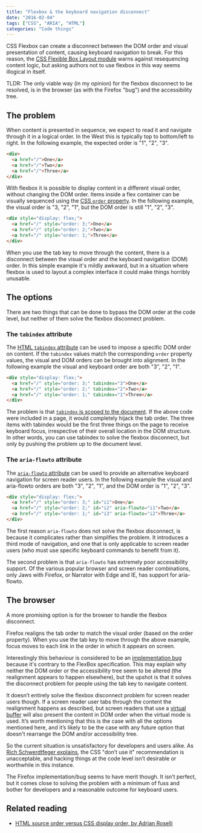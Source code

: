 ```yaml
---
title: "Flexbox & the keyboard navigation disconnect"
date: "2016-02-04"
tags: ["CSS", "ARIA", "HTML"]
categories: "Code things"
---
```


CSS Flexbox can create a disconnect between the DOM order and visual presentation of content, causing keyboard navigation to break. For this reason, the [CSS Flexible Box Layout module](https://www.w3.org/TR/css-flexbox-1/) warns against resequencing content logic, but asking authors not to use flexbox in this way seems illogical in itself.

TLDR: The only viable way (in my opinion) for the flexbox disconnect to be resolved, is in the browser (as with the Firefox "bug") and the accessibility tree.

## The problem

When content is presented in sequence, we expect to read it and navigate through it in a logical order. In the West this is typically top to bottom/left to right. In the following example, the expected order is "1", "2", "3".

```html
<div>
  <a href="/">One</a>
  <a href="/">Two</a>
  <a href="/">Three</a>
</div>
```

With flexbox it is possible to display content in a different visual order, without changing the DOM order. Items inside a flex container can be visually sequenced using the [CSS `order` property](https://www.w3.org/TR/css-flexbox-1/#order-property). In the following example, the visual order is "3, "2", "1", but the DOM order is still "1", "2", "3".

```html
<div style="display: flex;">
  <a href="/" style="order: 3;">One</a>
  <a href="/" style="order: 2;">Two</a>
  <a href="/" style="order: 1;">Three</a>
</div>
```

When you use the tab key to move through the content, there is a disconnect between the visual order and the keyboard navigation (DOM) order. In this simple example it's mildly awkward, but in a situation where flexbox is used to layout a complex interface it could make things horribly unusable.

## The options

There are two things that can be done to bypass the DOM order at the code level, but neither of them solve the flexbox disconnect problem.

### The `tabindex` attribute

The [HTML `tabindex` attribute](https://w3c.github.io/html/editing.html#the-tabindex-attribute) can be used to impose a specific DOM order on content. If the `tabindex` values match the corresponding `order` property values, the visual and DOM orders can be brought into alignment. In the following example the visual and keyboard order are both "3", "2", "1".

```html
<div style="display: flex;">
  <a href="/" style="order: 3;" tabindex="3">One</a>
  <a href="/" style="order: 2;" tabindex="2">Two</a>
  <a href="/" style="order: 1;" tabindex="1">Three</a>
</div>
```

The problem is that [`tabindex` is scoped to the document](https://www.paciellogroup.com/blog/2014/08/using-the-tabindex-attribute/). If the above code were included in a page, it would completely hijack the tab order. The three items with tabindex would be the first three things on the page to receive keyboard focus, irrespective of their overall location in the DOM structure. In other words, you can use tabindex to solve the flexbox disconnect, but only by pushing the problem up to the document level.

### The `aria-flowto` attribute

The [`aria-flowto` attribute](https://www.w3.org/TR/wai-aria/states_and_properties#aria-flowto) can be used to provide an alternative keyboard navigation for screen reader users. In the following example the visual and aria-flowto orders are both "3", "2", "1", and the DOM order is "1", "2", "3".

```html
<div style="display: flex;">
  <a href="/" style="order: 3;" id="i1">One</a>
  <a href="/" style="order: 2;" id="i2" aria-flowto="i1">Two</a>
  <a href="/" style="order: 1;" id="i3" aria-flowto="i2">Three</a>
</div>
```

The first reason `aria-flowto` does not solve the flexbox disconnect, is because it complicates rather than simplifies the problem. It introduces a third mode of navigation, and one that is only applicable to screen reader users (who must use specific keyboard commands to benefit from it).

The second problem is that `aria-flowto` has extremely poor accessibility support. Of the various popular browser and screen reader combinations, only Jaws with Firefox, or Narrator with Edge and IE, has support for aria-flowto.

## The browser

A more promising option is for the browser to handle the flexbox disconnect.

Firefox realigns the tab order to match the visual order (based on the order property). When you use the tab key to move through the above example, focus moves to each link in the order in which it appears on screen.

Interestingly this behaviour is considered to be an [implementation bug](https://bugzilla.mozilla.org/show_bug.cgi?id=812687) because it's contrary to the FlexBox specification. This may explain why neither the DOM order or the accessibility tree seem to be altered (the realignment appears to happen elsewhere), but the upshot is that it solves the disconnect problem for people using the tab key to navigate content.

It doesn’t entirely solve the flexbox disconnect problem for screen reader users though. If a screen reader user tabs through the content the realignment happens as described, but screen readers that use a [virtual buffer](/understanding-screen-reader-interaction-modes/) will also present the content in DOM order when the virtual mode is used. It’s worth mentioning that this is the case with all the options mentioned here, and it’s likely to be the case with any future option that doesn't rearrange the DOM and/or accessibility tree.

So the current situation is unsatisfactory for developers and users alike. As [Rich Schwerdtfeger explains](https://lists.w3.org/Archives/Public/public-apa/2016Jan/0025.html), the CSS "don’t use it" recommendation is unacceptable, and hacking things at the code level isn’t desirable or worthwhile in this instance.

The Firefox implementation/bug seems to have merit though. It isn’t perfect, but it comes close to solving the problem with a minimum of fuss and bother for developers and a reasonable outcome for keyboard users.

## Related reading

* [HTML source order versus CSS display order, by Adrian Roselli](https://adrianroselli.com/2015/10/html-source-order-vs-css-display-order.html)
